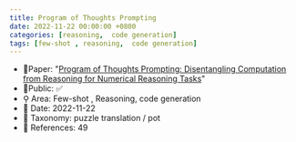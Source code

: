 ```yaml
---
title: Program of Thoughts Prompting
date: 2022-11-22 00:00:00 +0800
categories: [reasoning,  code generation]
tags: [few-shot , reasoning,  code generation]
---
```


- 📙Paper: "[Program of Thoughts Prompting: Disentangling Computation from Reasoning for Numerical Reasoning Tasks](https://www.semanticscholar.org/paper/Program-of-Thoughts-Prompting%3A-Disentangling-from-Chen-Ma/6c943670dca38bfc7c8b477ae7c2d1fba1ad3691)"
- 🔑Public: ✅
- ⚲ Area: Few-shot , Reasoning,  code generation
- 📅 Date: 2022-11-22
- 🔎 Taxonomy: puzzle translation / pot
- 📝 References: 49
